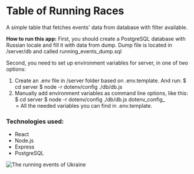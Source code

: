 #  Table of Running Races

A simple table that fetches events' data from database with filter available.


**How to run this app:** 
First, you should create a PostgreSQL database with Russian locale and fill it with data from dump. Dump file is located in /server/db and called running_events_dump.sql

Second, you need to set up environment variables for server, in one of two options:
1. Create an .env file in /server folder based on .env.template. And run:
$ cd server
$ node -r dotenv/config ./db/db.js
2. Manually add environment variables as command line options, like this: 
$ cd server
$ node -r dotenv/config ./db/db.js dotenv_config_<option>=<value>
All the needed variables you can find in .env.template.

### Technologies used:
- React
- Node.js
- Express
- PostgreSQL

![The running events of Ukraine](Screenshot.jpg)
